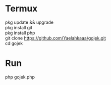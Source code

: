 # Termux
pkg update && upgrade<br>
pkg install git<br>
pkg install php<br>
git clone https://github.com/Yaelahkaaa/gojek.git<br>
cd gojek<br>
# Run
php gojek.php

